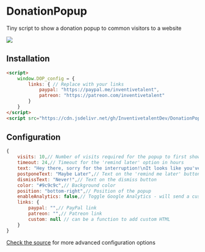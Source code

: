 # DonationPopup
Tiny script to show a donation popup to common visitors to a website

[![](https://yeleha.co/2JirrFi)](https://patreon.com/inventivetalent)


## Installation
```html
<script>
    window.DOP_config = {
        links: { // Replace with your links
            paypal: "https://paypal.me/inventivetalent",
            patreon: "https://patreon.com/inventivetalent"
        }
    }
</script>
<script src="https://cdn.jsdelivr.net/gh/InventivetalentDev/DonationPopup@master/DonationPopup.min.js"></script>
```  


## Configuration
```js
{
    visits: 10,// Number of visits required for the popup to first show up
    timeout: 24,// Timeout for the 'remind later' option in hours
    text: "Hey there, sorry for the interruption!\nIt looks like you've visited this site a couple of times - if you like it and want to help keep it running, please consider throwing over a small donation :)",// Text of the popup
    postponeText: "Maybe Later",// Text on the 'remind me later' button
    dismissText: "Never!",// Text on the dismiss button
    color: "#9c9c9c",// Background color
    position: "bottom-right",// Position of the popup
    enableAnalytics: false,// Toggle Google Analytics - will send a custom event on clicks if enabled
    links: {
        paypal: "",// PayPal link
        patreon: "",// Patreon link
        custom: null // can be a function to add custom HTML
    }
}
```  
[Check the source](https://github.com/InventivetalentDev/DonationPopup/blob/master/DonationPopup.js#L4) for more advanced configuration options
